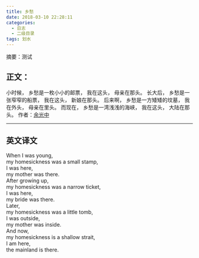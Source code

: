 ```yaml
---
title: 乡愁
date: 2018-03-10 22:28:11
categories:
  - 日志
  - 二级目录
tags: 划水
---
```


摘要：测试
<!--more-->
正文：
---
小时候，
乡愁是一枚小小的邮票，
我在这头，
母亲在那头。
长大后，
乡愁是一张窄窄的船票，
我在这头，
新娘在那头。
后来啊，
乡愁是一方矮矮的坟墓，
我在外头，
母亲在里头。
而现在，
乡愁是一湾浅浅的海峡，
我在这头，
大陆在那头。
作者：[余光中](https://baike.baidu.com/item/%E4%BD%99%E5%85%89%E4%B8%AD/174507?fr=aladdin)

---
英文译文
---
When I was young,<br>my homesickness was a small stamp,<br>I was here,<br>my mother was there.<br>After growing up,<br>my homesickness was a narrow ticket,<br>I was here,<br>my bride was there.<br>Later,<br>my homesickness was a little tomb,<br>I was outside,<br>my mother was inside.<br>And now,<br>my homesickness is a shallow strait,<br>I am here,<br>the mainland is there.